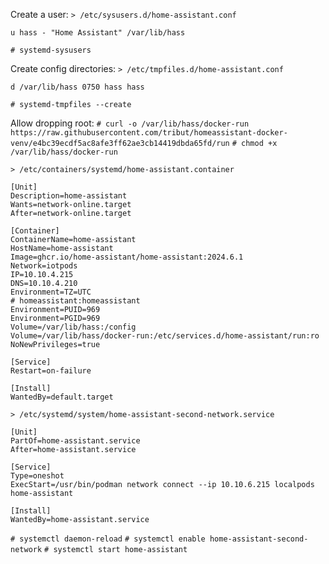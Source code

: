 
Create a user:
`> /etc/sysusers.d/home-assistant.conf`
```
u hass - "Home Assistant" /var/lib/hass
```
`# systemd-sysusers`

Create config directories:
`> /etc/tmpfiles.d/home-assistant.conf`
```
d /var/lib/hass 0750 hass hass
```
`# systemd-tmpfiles --create`

Allow dropping root:
`# curl -o /var/lib/hass/docker-run https://raw.githubusercontent.com/tribut/homeassistant-docker-venv/e4bc39ecdf5ac8afe3ff62ae3cb14419dbda65fd/run`
`# chmod +x /var/lib/hass/docker-run`

`> /etc/containers/systemd/home-assistant.container`
```
[Unit]
Description=home-assistant
Wants=network-online.target
After=network-online.target

[Container]
ContainerName=home-assistant
HostName=home-assistant
Image=ghcr.io/home-assistant/home-assistant:2024.6.1
Network=iotpods
IP=10.10.4.215
DNS=10.10.4.210
Environment=TZ=UTC
# homeassistant:homeassistant
Environment=PUID=969
Environment=PGID=969
Volume=/var/lib/hass:/config
Volume=/var/lib/hass/docker-run:/etc/services.d/home-assistant/run:ro
NoNewPrivileges=true

[Service]
Restart=on-failure

[Install]
WantedBy=default.target
```

`> /etc/systemd/system/home-assistant-second-network.service`
```
[Unit]
PartOf=home-assistant.service
After=home-assistant.service

[Service]
Type=oneshot
ExecStart=/usr/bin/podman network connect --ip 10.10.6.215 localpods home-assistant

[Install]
WantedBy=home-assistant.service
```

`# systemctl daemon-reload`
`# systemctl enable home-assistant-second-network`
`# systemctl start home-assistant`

